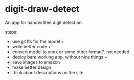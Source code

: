 # digit-draw-detect
 An app for handwritten digit detection

steps:
* use git lfs for the model +
* write better code +
* convert model to onnx or some other format?. not needed
* deploy bare working app, without nice things +
* save images to amazon
* make better design
* think about descriptions on the site
